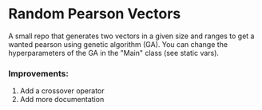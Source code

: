 # Random Pearson Vectors
A small repo that generates two vectors in a given size and ranges to get a wanted pearson using genetic algorithm (GA).
You can change the hyperparameters of the GA in the "Main" class (see static vars).

### Improvements:
1. Add a crossover operator
2. Add more documentation
